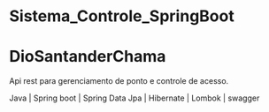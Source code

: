 # Sistema_Controle_SpringBoot
# DioSantanderChama

Api rest para gerenciamento de ponto e controle de acesso.

Java | Spring boot | Spring Data Jpa | Hibernate | Lombok | swagger
